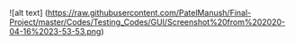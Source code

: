 ![alt text] (https://raw.githubusercontent.com/PatelManush/Final-Project/master/Codes/Testing_Codes/GUI/Screenshot%20from%202020-04-16%2023-53-53.png)
